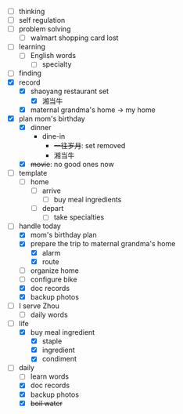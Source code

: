- [ ] thinking
- [ ] self regulation
- [ ] problem solving
    - [ ] walmart shopping card lost
- [ ] learning
    - [ ] English words
        - [ ] specialty
- [ ] finding
- [x] record
    - [x] shaoyang restaurant set
        - [x] 湘当牛
    - [x] maternal grandma's home -> my home
- [x] plan mom's birthday
    - [x] dinner
        - dine-in
            - ~~一往岁月~~: set removed
            - 湘当牛
    - [x] ~~movie~~: no good ones now
- [ ] template
    - [ ] home
        - [ ] arrive
            - [ ] buy meal ingredients
        - [ ] depart
            - [ ] take specialties
- [ ] handle today
    - [x] mom's birthday plan
    - [x] prepare the trip to maternal grandma's home
        - [x] alarm
        - [x] route
    - [ ] organize home
    - [ ] configure bike
    - [x] doc records
    - [x] backup photos
- [ ] I serve Zhou
    - [ ] daily words
- [ ] life
    - [x] buy meal ingredient
        - [x] staple
        - [x] ingredient
        - [x] condiment
- [ ] daily
    - [ ] learn words
    - [x] doc records
    - [x] backup photos
    - [x] ~~boil water~~